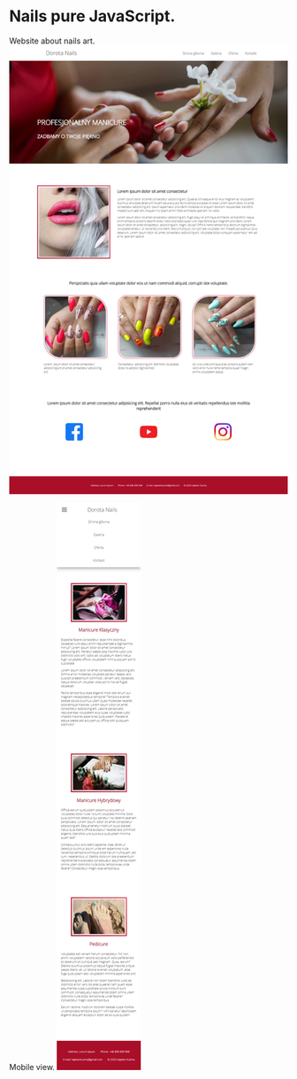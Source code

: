 # Nails pure JavaScript.
Website about nails art.
![Home](screenshots/Home.png)

Mobile view.
![Mobile Offer](screenshots/MobileOffer.png)
